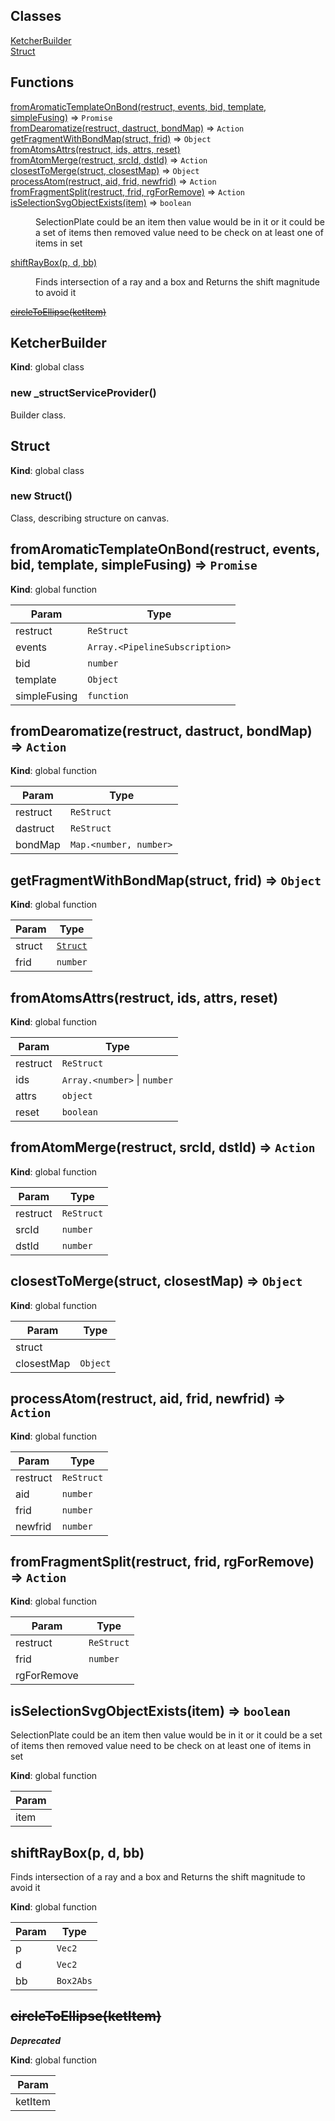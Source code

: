 ## Classes

<dl>
<dt><a href="#KetcherBuilder">KetcherBuilder</a></dt>
<dd></dd>
<dt><a href="#Struct">Struct</a></dt>
<dd></dd>
</dl>

## Functions

<dl>
<dt><a href="#fromAromaticTemplateOnBond">fromAromaticTemplateOnBond(restruct, events, bid, template, simpleFusing)</a> ⇒ <code>Promise</code></dt>
<dd></dd>
<dt><a href="#fromDearomatize">fromDearomatize(restruct, dastruct, bondMap)</a> ⇒ <code>Action</code></dt>
<dd></dd>
<dt><a href="#getFragmentWithBondMap">getFragmentWithBondMap(struct, frid)</a> ⇒ <code>Object</code></dt>
<dd></dd>
<dt><a href="#fromAtomsAttrs">fromAtomsAttrs(restruct, ids, attrs, reset)</a></dt>
<dd></dd>
<dt><a href="#fromAtomMerge">fromAtomMerge(restruct, srcId, dstId)</a> ⇒ <code>Action</code></dt>
<dd></dd>
<dt><a href="#closestToMerge">closestToMerge(struct, closestMap)</a> ⇒ <code>Object</code></dt>
<dd></dd>
<dt><a href="#processAtom">processAtom(restruct, aid, frid, newfrid)</a> ⇒ <code>Action</code></dt>
<dd></dd>
<dt><a href="#fromFragmentSplit">fromFragmentSplit(restruct, frid, rgForRemove)</a> ⇒ <code>Action</code></dt>
<dd></dd>
<dt><a href="#isSelectionSvgObjectExists">isSelectionSvgObjectExists(item)</a> ⇒ <code>boolean</code></dt>
<dd><p>SelectionPlate could be an item then value would be in it
or it could be a set of items then removed value need to be check on at least one of items in set</p></dd>
<dt><a href="#shiftRayBox">shiftRayBox(p, d, bb)</a></dt>
<dd><p>Finds intersection of a ray and a box and
Returns the shift magnitude to avoid it</p></dd>
<dt><del><a href="#circleToEllipse">circleToEllipse(ketItem)</a></del></dt>
<dd></dd>
</dl>

<a name="KetcherBuilder"></a>

## KetcherBuilder
**Kind**: global class  
<a name="new_KetcherBuilder_new"></a>

### new \_structServiceProvider()
<p>Builder class.</p>

<a name="Struct"></a>

## Struct
**Kind**: global class  
<a name="new_Struct_new"></a>

### new Struct()
<p>Class, describing structure on canvas.</p>

<a name="fromAromaticTemplateOnBond"></a>

## fromAromaticTemplateOnBond(restruct, events, bid, template, simpleFusing) ⇒ <code>Promise</code>
**Kind**: global function  

| Param | Type |
| --- | --- |
| restruct | <code>ReStruct</code> | 
| events | <code>Array.&lt;PipelineSubscription&gt;</code> | 
| bid | <code>number</code> | 
| template | <code>Object</code> | 
| simpleFusing | <code>function</code> | 

<a name="fromDearomatize"></a>

## fromDearomatize(restruct, dastruct, bondMap) ⇒ <code>Action</code>
**Kind**: global function  

| Param | Type |
| --- | --- |
| restruct | <code>ReStruct</code> | 
| dastruct | <code>ReStruct</code> | 
| bondMap | <code>Map.&lt;number, number&gt;</code> | 

<a name="getFragmentWithBondMap"></a>

## getFragmentWithBondMap(struct, frid) ⇒ <code>Object</code>
**Kind**: global function  

| Param | Type |
| --- | --- |
| struct | [<code>Struct</code>](#Struct) | 
| frid | <code>number</code> | 

<a name="fromAtomsAttrs"></a>

## fromAtomsAttrs(restruct, ids, attrs, reset)
**Kind**: global function  

| Param | Type |
| --- | --- |
| restruct | <code>ReStruct</code> | 
| ids | <code>Array.&lt;number&gt;</code> \| <code>number</code> | 
| attrs | <code>object</code> | 
| reset | <code>boolean</code> | 

<a name="fromAtomMerge"></a>

## fromAtomMerge(restruct, srcId, dstId) ⇒ <code>Action</code>
**Kind**: global function  

| Param | Type |
| --- | --- |
| restruct | <code>ReStruct</code> | 
| srcId | <code>number</code> | 
| dstId | <code>number</code> | 

<a name="closestToMerge"></a>

## closestToMerge(struct, closestMap) ⇒ <code>Object</code>
**Kind**: global function  

| Param | Type |
| --- | --- |
| struct |  | 
| closestMap | <code>Object</code> | 

<a name="processAtom"></a>

## processAtom(restruct, aid, frid, newfrid) ⇒ <code>Action</code>
**Kind**: global function  

| Param | Type |
| --- | --- |
| restruct | <code>ReStruct</code> | 
| aid | <code>number</code> | 
| frid | <code>number</code> | 
| newfrid | <code>number</code> | 

<a name="fromFragmentSplit"></a>

## fromFragmentSplit(restruct, frid, rgForRemove) ⇒ <code>Action</code>
**Kind**: global function  

| Param | Type |
| --- | --- |
| restruct | <code>ReStruct</code> | 
| frid | <code>number</code> | 
| rgForRemove |  | 

<a name="isSelectionSvgObjectExists"></a>

## isSelectionSvgObjectExists(item) ⇒ <code>boolean</code>
<p>SelectionPlate could be an item then value would be in it
or it could be a set of items then removed value need to be check on at least one of items in set</p>

**Kind**: global function  

| Param |
| --- |
| item | 

<a name="shiftRayBox"></a>

## shiftRayBox(p, d, bb)
<p>Finds intersection of a ray and a box and
Returns the shift magnitude to avoid it</p>

**Kind**: global function  

| Param | Type |
| --- | --- |
| p | <code>Vec2</code> | 
| d | <code>Vec2</code> | 
| bb | <code>Box2Abs</code> | 

<a name="circleToEllipse"></a>

## ~~circleToEllipse(ketItem)~~
***Deprecated***

**Kind**: global function  

| Param |
| --- |
| ketItem | 

